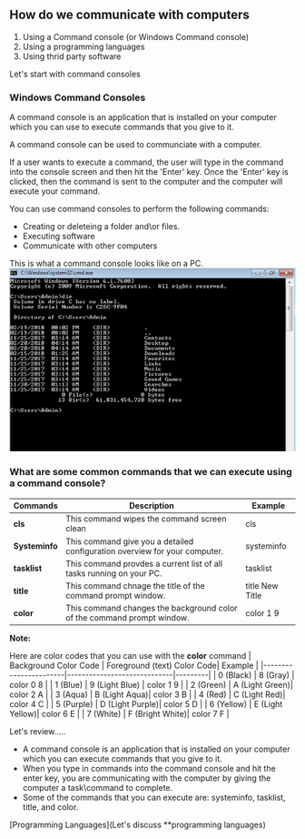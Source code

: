 ## How do we communicate with computers

1. Using a Command console (or Windows Command console)
2. Using a programming languages
3. Using thrid party software

Let's start with command consoles

### Windows Command Consoles

A command console is an application that is installed on your computer which you can use to execute commands that you give to it.

A command console can be used to communciate with a computer.

If a user wants to execute a command, the user will type in the command into the console screen and then hit the 'Enter' key. Once the 'Enter' key is clicked, then the command is sent to the computer and the computer will execute your command.

You can use command consoles to perform the following commands:
- Creating or deleteing a folder and\or files.
- Executing software
- Communicate with other computers

This is what a command console looks like on a PC.
![Command Window](https://github.com/brandonmichaelhunter/UMASAV/blob/beetle/Day1/ComputerCommand.png)

### What are some common commands that we can execute using a command console?

| Commands | Description | Example |
|----------|-------------|---------|
| **cls** | This command wipes the command screen clean | cls |
| **Systeminfo** | This command give you a detailed configuration overview for your computer. | systeminfo |
| **tasklist** | This command provdes a current list of all tasks running on your PC. | tasklist |
| **title** | This command chnage the title of the command prompt window. | title New Title
| **color** | This command changes the background color of the command prompt window. | color 1 9 |

**Note:**

Here are color codes that you can use with the **color** command
| Background Color Code | Foreground (text) Color Code| Example |
|-----------------------|-----------------------------|---------|
| 0 (Black) | 8 (Gray) | color 0 8 |
| 1 (Blue) | 9 (Light Blue) | color 1 9 |
| 2 (Green) | A (Light Green)| color 2 A |
| 3 (Aqua) | B (Light Aqua)| color 3 B |
| 4 (Red) | C (Light Red)| color 4 C |
| 5 (Purple) | D (Light Purple)| color 5 D |
| 6 (Yellow) | E (Light Yellow)| color 6 E |
| 7 (White) | F (Bright White)| color 7 F |

Let's review.....
- A command console is an application that is installed on your computer which you can execute commands that you give to it.
- When you type in commands into the command console and hit the enter key, you are communicating with the computer by giving the computer a task\command to complete.
- Some of the commands that you can execute are: systeminfo, tasklist, title, and color.

[Programming Languages](Let's discuss **programming languages)
